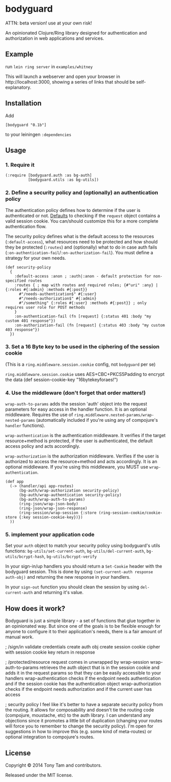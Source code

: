 # bodyguard

ATTN: beta version! use at your own risk!

An opinionated Clojure/Ring library designed for authentication and authorization in web applications and services.



## Example

run `lein ring server` in `examples/whitney`

This will launch a webserver and open your browser in http://localhost:3000, showing a series of links that should be self-explanatory.



## Installation

Add

    [bodyguard "0.1b"]

to your leiningen `:dependencies`



## Usage

### 1. Require it
```
(:require [bodyguard.auth :as bg-auth]
          [bodyguard.utils :as bg-utils])
```

### 2. Define a security policy and (optionally) an authentication policy
The authentication policy defines how to determine if the user is authenticated or not.
[Defaults](https://github.com/meta-x/bodyguard/blob/master/src/bodyguard/auth.clj#L6) to checking if the `request` object contains a valid session cookie. You can/should customize this for a more complete authentication flow.

The security policy defines what is the default access to the resources (`:default-access`), what resources need to be protected and how should they be protected (`:routes`) and (optionally) what to do in case auth fails (`:on-authentication-fail`/`:on-authorization-fail`). You must define a strategy for your own needs.

```
(def security-policy
  {
    :default-access :anon ; :auth|:anon - default protection for non-specified routes
    :routes { ; map with routes and required roles; {#"uri" :any} | {:roles #{:admin} :methods #{:post}}
      #"/needs-authentication$" #{:user}
      #"/needs-authorization$" #{:admin}
      #"/something" {:roles #{:user} :methods #{:post}} ; only requires user role for POST methods
    }
    :on-authentication-fail (fn [request] {:status 401 :body "my custom 401 response"})
    :on-authorization-fail (fn [request] {:status 403 :body "my custom 403 response"})
  })
```

### 3. Set a 16 Byte key to be used in the ciphering of the session cookie
(This is a `ring.middleware.session.cookie` config, not `bodyguard` per se)

`ring.middleware.session.cookie` uses AES+CBC+PKCS5Padding to encrypt the data
    (def session-cookie-key "16bytekeyforaes!")

### 4. Use the middleware (don't forget that order matters!)

`wrap-auth-to-params` adds the session 'auth' object into the request parameters for easy access in the handler function. It is an optional middleware. Requires the use of `ring.middleware.nested-params/wrap-nested-params` (automatically included if you're using any of compojure's `handler` functions).

`wrap-authentication` is the authentication middleware. It verifies if the target resource+method is protected, if the user is authenticated, the default access policy and acts accordingly.

`wrap-authorization` is the authorization middleware. Verifies if the user is authorized to access the resource+method and acts accordingly. It is an optional middleware. If you're using this middleware, you MUST use `wrap-authentication`.

```
(def app
  (-> (handler/api app-routes)
      (bg-auth/wrap-authorization security-policy)
      (bg-auth/wrap-authentication security-policy)
      (bg-auth/wrap-auth-to-params)
      (ring-json/wrap-json-body)
      (ring-json/wrap-json-response)
      (ring-session/wrap-session {:store (ring-session-cookie/cookie-store {:key session-cookie-key})})
  ))
```

### 5. implement your application code
Set your `auth` object to match your security policy using bodyguard's utils functions: `bg-utils/set-current-auth`, `bg-utils/del-current-auth`, `bg-utils/bcrypt-hash`, `bg-utils/bcrypt-verify`

In your sign-in/up handlers you should return a `Set-Cookie` header with the bodyguard session. This is done by using `(set-current-auth response auth-obj)` and returning the new response in your handlers.

In your `sign-out` function you should clean the session by using `del-current-auth` and returning it's value.



## How does it work?
Bodyguard is just a simple library -  a set of functions that glue together in an opinionated way. But since one of the goals is to be flexible enough for anyone to configure it to their application's needs, there is a fair amount of manual work.

; /sign/in
validate credentials
create auth obj
create session cookie
cipher with session cookie key
return in response

; /protected/resource
request comes in
unwrapped by wrap-session
wrap-auth-to-params retrieves the auth object that is in the session cookie and adds it in the request params so that they can be easily accessible to your handlers
wrap-authentication checks if the endpoint needs authentication and if the session cookie has the authentication object
wrap-authorization checks if the endpoint needs authorization and if the current user has access

; security policy
I feel like it's better to have a separate security policy from the routing.
It allows for composability and doesn't tie the routing code (compojure, moustache, etc) to the auth library.
I can understand any objections since it promotes a little bit of duplication (changing your routes will force you to remember to change the security policy).
I'm open for suggestions in how to improve this (e.g. some kind of meta-routes) or optional integration to compojure's routes.

## License

Copyright © 2014 Tony Tam and contributors.

Released under the MIT license.
